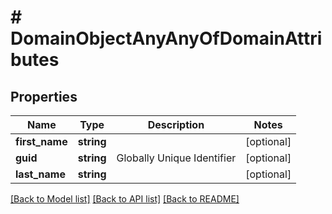 # # DomainObjectAnyAnyOfDomainAttributes

## Properties

Name | Type | Description | Notes
------------ | ------------- | ------------- | -------------
**first_name** | **string** |  | [optional]
**guid** | **string** | Globally Unique Identifier | [optional]
**last_name** | **string** |  | [optional]

[[Back to Model list]](../../README.md#models) [[Back to API list]](../../README.md#endpoints) [[Back to README]](../../README.md)

